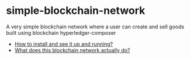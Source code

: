 # simple-blockchain-network
A very simple blockchain network where a user can create and sell goods built using blockchain hyperledger-composer

* [How to install and see it up and running?]()
* [What does this blockchain network actually do?](https://github.com/nobodyme/simple-blockchain-network/blob/master/simple-buy-and-sell-network/README.md)
